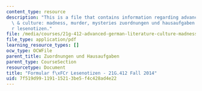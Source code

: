 ```yaml
---
content_type: resource
description: "This is a file that contains information regarding advanced german literature\
  \ & culture: madness, murder, mysteries zuordnungen und hausaufgaben formular f\xFC\
  r lesenotizen."
file: /media/courses/21g-412-advanced-german-literature-culture-madness-murder-mysteries-fall-2014/7f519d99119115213be5f4c428ad4e22_MIT21G_412F14_lesenotizen2.pdf
file_type: application/pdf
learning_resource_types: []
ocw_type: OCWFile
parent_title: Zuordnungen und Hausaufgaben
parent_type: CourseSection
resourcetype: Document
title: "Formular f\xFCr Lesenotizen - 21G.412 Fall 2014"
uid: 7f519d99-1191-1521-3be5-f4c428ad4e22
---
```

